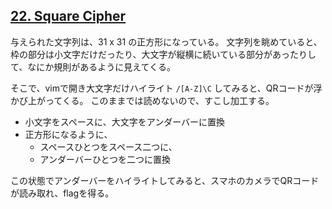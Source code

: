 ## [22. Square Cipher](http://ksnctf.sweetduet.info/problem/22)

与えられた文字列は、31 x 31 の正方形になっている。
文字列を眺めていると、枠の部分は小文字だけだったり、大文字が縦横に続いている部分があったりして、なにか規則があるように見えてくる。

そこで、vimで開き大文字だけハイライト `/[A-Z]\C` してみると、QRコードが浮かび上がってくる。
このままでは読めないので、すこし加工する。

* 小文字をスペースに、大文字をアンダーバーに置換
* 正方形になるように、
    * スペースひとつをスペース二つに、
    * アンダーバーひとつを二つに置換

この状態でアンダーバーをハイライトしてみると、スマホのカメラでQRコードが読み取れ、flagを得る。
